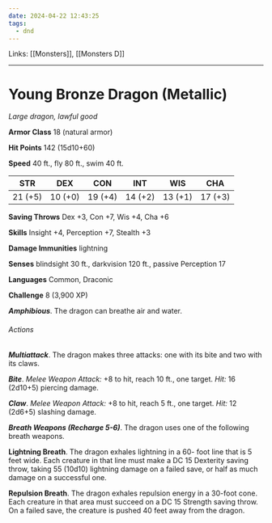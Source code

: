 ```yaml
---
date: 2024-04-22 12:43:25
tags:
  - dnd
---
```

Links: [[Monsters]], [[Monsters D]]

---
# Young Bronze Dragon (Metallic)

*Large dragon, lawful good*

**Armor Class** 18 (natural armor)

**Hit Points** 142 (15d10+60)

**Speed** 40 ft., fly 80 ft., swim 40 ft.

| STR     | DEX     | CON     | INT     | WIS     | CHA     |
|---------|---------|---------|---------|---------|---------|
| 21 (+5) | 10 (+0) | 19 (+4) | 14 (+2) | 13 (+1) | 17 (+3) |

**Saving Throws** Dex +3, Con +7, Wis +4, Cha +6

**Skills** Insight +4, Perception +7, Stealth +3

**Damage Immunities** lightning

**Senses** blindsight 30 ft., darkvision 120 ft., passive Perception 17

**Languages** Common, Draconic

**Challenge** 8 (3,900 XP)

***Amphibious***. The dragon can breathe air and water.

###### Actions

***Multiattack***. The dragon makes three attacks: one with its bite and two with its claws.

***Bite***. *Melee Weapon Attack:* +8 to hit, reach 10 ft., one target. *Hit:* 16 (2d10+5) piercing damage.

***Claw***. *Melee Weapon Attack:* +8 to hit, reach 5 ft., one target. *Hit:* 12 (2d6+5) slashing damage.

***Breath Weapons (Recharge 5-6)***. The dragon uses one of the following breath weapons.

**Lightning Breath**. The dragon exhales lightning in a 60- foot line that is 5 feet wide. Each creature in that line must make a DC 15 Dexterity saving throw, taking 55 (10d10) lightning damage on a failed save, or half as much damage on a successful one.

**Repulsion Breath**. The dragon exhales repulsion energy in a 30-foot cone. Each creature in that area must succeed on a DC 15 Strength saving throw. On a failed save, the creature is pushed 40 feet away from the dragon.